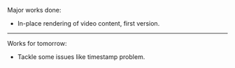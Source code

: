 Major works done:
  * In-place rendering of video content, first version.

---

Works for tomorrow:
  * Tackle some issues like timestamp problem.